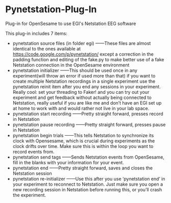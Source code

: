 # Pynetstation-Plug-In
Plug-in for OpenSesame to use EGI's Netstation EEG software

This plug-in includes 7 items:
- pynetstation source files (in folder egi)
——These files are almost identical to the ones available at
https://code.google.com/p/pynetstation/ except a correction in the
padding function and editing of the fake.py to make better use of a
fake Netstation connection in the OpenSesame environment
- pynetstation initializer
——This should be used once in any experiment(will throw an error if
used more than that) if you want to create multiple Netstation
recordings in a single experiment use the pynetstation reinit item
after you end any sessions in your experiment. Really cool: set your
threading to Faker! and you can try out your experiment and get
feedback without actually being connected to Netstation, really useful
if you are like me and don’t have an EGI set up at home to work with
and would rather not live in your lab space.
- pynetstation start recording
——Pretty straight forward, presses record in Netstation
- pynetstation pause recording
——Pretty straight forward, presses pause in Netstation
- pynetstation begin trials
——This tells Netstation to synchronize its clock with Opensesame, which
is crucial during experiments as the clock drifts over time. Make sure
this is within the loop you want to record events from.
- pynetstation send tags
——Sends Netstation events from OpenSesame, fill in the blanks with your
information for your event.
- pynetstation end
——Pretty straight forward, saves and closes the Netstation session
- pynetstation re-initializer
——Use this after you use ‘pynetstation end’ in your experiment to
reconnect to Netstation. Just make sure you open a new recording
session in Netstation before running this, or you’ll crash the
experiment.
